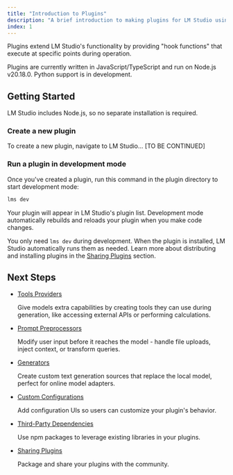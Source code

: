 ```yaml
---
title: "Introduction to Plugins"
description: "A brief introduction to making plugins for LM Studio using TypeScript."
index: 1
---
```


Plugins extend LM Studio's functionality by providing "hook functions" that execute at specific points during operation.

Plugins are currently written in JavaScript/TypeScript and run on Node.js v20.18.0. Python support is in development.

## Getting Started

LM Studio includes Node.js, so no separate installation is required.

### Create a new plugin

To create a new plugin, navigate to LM Studio... [TO BE CONTINUED]

### Run a plugin in development mode

Once you've created a plugin, run this command in the plugin directory to start development mode:

```bash
lms dev
```

Your plugin will appear in LM Studio's plugin list. Development mode automatically rebuilds and reloads your plugin when you make code changes.

You only need `lms dev` during development. When the plugin is installed, LM Studio automatically runs them as needed. Learn more about distributing and installing plugins in the [Sharing Plugins](./plugins/publish-plugins) section.

## Next Steps

- [Tools Providers](./plugins/tools-provider)

  Give models extra capabilities by creating tools they can use during generation, like accessing external APIs or performing calculations.

- [Prompt Preprocessors](./plugins/prompt-preprocessor)

  Modify user input before it reaches the model - handle file uploads, inject context, or transform queries.

- [Generators](./plugins/generator)

  Create custom text generation sources that replace the local model, perfect for online model adapters.

- [Custom Configurations](./plugins/custom-configuration)

  Add configuration UIs so users can customize your plugin's behavior.

- [Third-Party Dependencies](./plugins/dependencies)

  Use npm packages to leverage existing libraries in your plugins.

- [Sharing Plugins](./plugins/publish-plugins)

  Package and share your plugins with the community.
